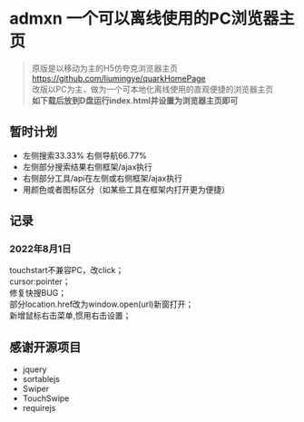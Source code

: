 # admxn 一个可以离线使用的PC浏览器主页
> 原版是以移动为主的H5仿夸克浏览器主页 https://github.com/liumingye/quarkHomePage  
> 改版以PC为主，做为一个可本地化离线使用的直观便捷的浏览器主页  
> **如下载后放到D盘运行index.html并设置为浏览器主页即可**  

## 暂时计划
* 左侧搜索33.33% 右侧导航66.77%
* 左侧部分搜索结果右侧框架/ajax执行
* 右侧部分工具/api在左侧或右侧框架/ajax执行
* 用颜色或者图标区分（如某些工具在框架内打开更为便捷）


## 记录
### 2022年8月1日
touchstart不兼容PC，改click；  
cursor:pointer；  
修复快搜BUG；  
部分location.href改为window.open(url)新窗打开；  
新增鼠标右击菜单,惯用右击设置；  

## 感谢开源项目
* jquery
* sortablejs
* Swiper
* TouchSwipe
* requirejs
